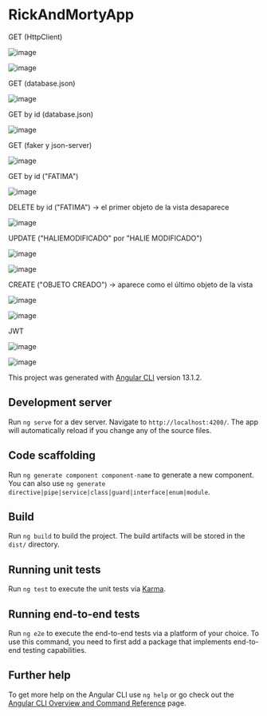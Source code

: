 # RickAndMortyApp

GET (HttpClient)

![image](https://user-images.githubusercontent.com/89861246/172668674-023614f3-2255-48b4-a35c-40d5f7438d11.png)

![image](https://user-images.githubusercontent.com/89861246/172668996-03c7f4f7-6eac-45a5-b257-961af3bf1f13.png)

GET (database.json)

![image](https://user-images.githubusercontent.com/89861246/173232213-db8f0c3e-4fe8-4af0-a014-c8d4456d1560.png)

GET by id (database.json)

![image](https://user-images.githubusercontent.com/89861246/173232132-03a03420-523b-471e-8e17-26c65dd76b7d.png)

GET (faker y json-server)

![image](https://user-images.githubusercontent.com/89861246/173441067-5f2eb8a3-3309-4862-bbc8-3ec15ddb0a82.png)

GET by id ("FATIMA")

![image](https://user-images.githubusercontent.com/89861246/173441255-330cae16-5c65-4e3a-b251-c3e04b00c4d0.png)

DELETE by id ("FATIMA") -> el primer objeto de la vista desaparece

![image](https://user-images.githubusercontent.com/89861246/173441928-34b51bac-67d7-42dc-a0a6-20d73f0fdfa3.png)

UPDATE ("HALIEMODIFICADO" por "HALIE MODIFICADO")

![image](https://user-images.githubusercontent.com/89861246/173442759-e8d5530b-e129-49b5-a509-4916eb8e028a.png)

![image](https://user-images.githubusercontent.com/89861246/173443039-9e054235-4eb3-4328-9ef0-dddf5ec0eea4.png)

CREATE ("OBJETO CREADO") -> aparece como el último objeto de la vista

![image](https://user-images.githubusercontent.com/89861246/173444914-0cac1af2-6e95-4115-94af-0e04248afaa9.png)

![image](https://user-images.githubusercontent.com/89861246/173444325-290a6b10-fad1-42ed-85e9-105a04b8c98e.png)

JWT

![image](https://user-images.githubusercontent.com/89861246/173698462-9e1b6701-e6de-4c66-a494-7ac6510fca29.png)

![image](https://user-images.githubusercontent.com/89861246/173698991-1d213cd9-a80a-4f55-8882-a8ae38a8f8ee.png)













This project was generated with [Angular CLI](https://github.com/angular/angular-cli) version 13.1.2.

## Development server

Run `ng serve` for a dev server. Navigate to `http://localhost:4200/`. The app will automatically reload if you change any of the source files.

## Code scaffolding

Run `ng generate component component-name` to generate a new component. You can also use `ng generate directive|pipe|service|class|guard|interface|enum|module`.

## Build

Run `ng build` to build the project. The build artifacts will be stored in the `dist/` directory.

## Running unit tests

Run `ng test` to execute the unit tests via [Karma](https://karma-runner.github.io).

## Running end-to-end tests

Run `ng e2e` to execute the end-to-end tests via a platform of your choice. To use this command, you need to first add a package that implements end-to-end testing capabilities.

## Further help

To get more help on the Angular CLI use `ng help` or go check out the [Angular CLI Overview and Command Reference](https://angular.io/cli) page.
